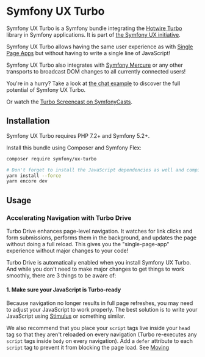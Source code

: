 # Symfony UX Turbo

Symfony UX Turbo is a Symfony bundle integrating the [Hotwire Turbo](https://turbo.hotwired.dev)
library in Symfony applications. It is part of [the Symfony UX initiative](https://symfony.com/ux).

Symfony UX Turbo allows having the same user experience as with [Single Page Apps](https://en.wikipedia.org/wiki/Single-page_application)
but without having to write a single line of JavaScript!

Symfony UX Turbo also integrates with [Symfony Mercure](https://symfony.com/doc/current/mercure.html)
or any other transports to broadcast DOM changes to all currently connected users!

You're in a hurry? Take a look at [the chat example](#sending-async-changes-using-mercure-a-chat)
to discover the full potential of Symfony UX Turbo.

Or watch the [Turbo Screencast on SymfonyCasts](https://symfonycasts.com/screencast/turbo).

## Installation

Symfony UX Turbo requires PHP 7.2+ and Symfony 5.2+.

Install this bundle using Composer and Symfony Flex:

```sh
composer require symfony/ux-turbo

# Don't forget to install the JavaScript dependencies as well and compile
yarn install --force
yarn encore dev
```

## Usage

### Accelerating Navigation with Turbo Drive

Turbo Drive enhances page-level navigation. It watches for link clicks and form submissions,
performs them in the background, and updates the page without doing a full reload.
This gives you the "single-page-app" experience without major changes to your code!

Turbo Drive is automatically enabled when you install Symfony UX Turbo. And while
you don't need to make major changes to get things to work smoothly, there are 3
things to be aware of:

#### 1. Make sure your JavaScript is Turbo-ready

Because navigation no longer results in full page refreshes, you may need to
adjust your JavaScript to work properly. The best solution is to write your
JavaScript using [Stimulus](https://stimulus.hotwired.dev/) or something similar.

We also recommend that you place your `script` tags live inside your `head` tag so
that they aren't reloaded on every navigation (Turbo re-executes any `script` tags
inside `body` on every navigation). Add a `defer` attribute to each `script` tag
to prevent it from blocking the page load. See
[Moving <script> inside <head> and the "defer" Attribute](https://symfony.com/blog/moving-script-inside-head-and-the-defer-attribute)
for more info.

#### 2. Reloading When a JavaScript/CSS File Changes

Turbo drive can automatically perform a full refresh if the content of one of
your CSS or JS files _changes_, to ensure that your users always have the latest
version.

To enable this, first verify that you have versioning enabled in Encore so that
your filenames change when the file contents change:

```js
// webpack.config.js

Encore.
    // ...
    .enableVersioning(Encore.isProduction())
```

Then add a `data-turbo-track="reload"` attribute to all of your `script` and
`link` tags:

```yml
# config/packages/webpack_encore.yaml
webpack_encore:
    # ...

    script_attributes:
        defer: true
        'data-turbo-track': reload
    link_attributes:
        'data-turbo-track': reload
```

For more info, see:
[Turbo: Reloading When Assets Change](https://turbo.hotwired.dev/handbook/drive#reloading-when-assets-change)

#### 3. Form Response Code Changes

Turbo Drive also converts form submissions to AJAX calls. To get it to work, you
_do_ need to adjust your code to return a 422 status code on a validation error
(instead of a 200).

If you're using Symfony 5.3, the new `renderForm()` shortcut takes care of this
automatically:

```php
#[Route('/product/new', name: 'product_new')]
public function newProduct(Request $request): Response
{
    $form = $this->createForm(ProductFormType::class, null, [
        'action' => $this->generateUrl('product_new'),
    ]);
    $form->handleRequest($request);

    if ($form->isSubmitted() && $form->isValid()) {
        // save...

        return $this->redirectToRoute('product_list');
    }

    return $this->renderForm('product/new.html.twig', [
        'form' => $form,
    ]);
}
```

If you're _not_ using the `renderForm()` shortcut, adjust your code manually:

```diff
#[Route('/product/new')]
public function newProduct(Request $request): Response
{
    $form = $this->createForm(ProductFormType::class);
    $form->handleRequest($request);

    if ($form->isSubmitted() && $form->isValid()) {
        // save...
    }

+    $response = new Response(null, $form->isSubmitted() ? 422 : 200);

    return $this->render('product/new.html.twig', [
        'form' => $form->createView()
-    ]);
+    ], $response);
}
```

This changes the response status code to 422 on validation error, which tells Turbo
Drive that the form submit failed and it should re-render with the errors. You
can _also_ choose to change the success redirect status code from 302 (the default)
to 303 (`HTTP_SEE_OTHER`). That's not required for Turbo Drive, but 303 is "more
correct" for this situation.

> **NOTE:**
> When your form contains more than one submit button and, you want to check which of the buttons was clicked
> to adapt the program flow in your controller. You need to add a value to each button because
> Turbo Drive doesn't send element with empty value:

```php
$builder
    // ...
    ->add('save', SubmitType::class, [
        'label' => 'Create Task',
        'attr' => [
            'value' => 'create-task'
        ]
    ])
    ->add('saveAndAdd', SubmitType::class, [
        'label' => 'Save and Add',
        'attr' => [
            'value' => 'save-and-add'
        ]
    ]);
```

#### More Turbo Drive Info

[Read the Turbo Drive documentation](https://turbo.hotwired.dev/handbook/drive) to learn about the advanced features offered
by Turbo Drive.

### Decomposing Complex Pages with Turbo Frames

Once Symfony UX Turbo is installed, you can also leverage [Turbo Frames](https://turbo.hotwired.dev/handbook/introduction#turbo-frames-decompose-complex-pages):

```twig
{# home.html.twig #}
{% extends 'base.html.twig' %}

{% block body %}
    <turbo-frame id="the_frame_id">
        <a href="{{ path('another-page') }}">This block is scoped, the rest of the page will not change if you click here!</a>
    </turbo-frame>
{% endblock %}
```

```twig
{# another-page.html.twig #}
{% extends 'base.html.twig' %}

{% block body %}
    <div>This will be discarded</div>

    <turbo-frame id="the_frame_id">
        The content of this block will replace the content of the Turbo Frame!
        The rest of the HTML generated by this template (outside of the Turbo Frame) will be ignored.
    </turbo-frame>
{% endblock %}
```

The content of a frame can be lazy loaded:

```twig
{# home.html.twig #}
{% extends 'base.html.twig' %}

{% block body %}
    <turbo-frame id="the_frame_id" src="{{ path('block') }}">
        A placeholder.
    </turbo-frame>
{% endblock %}
```

In your controller, you can detect if the request has been triggered by a Turbo Frame, and retrieve the ID of this frame:

```php
// src/Controller/MyController.php
namespace App\Controller;

use Symfony\Component\HttpFoundation\Request;
use Symfony\Component\HttpFoundation\Response;
use Symfony\Component\Routing\Annotation\Route;

class MyController
{
    #[Route('/')]
    public function home(Request $request): Response
    {
        // Get the frame ID (will be null if the request hasn't been triggered by a Turbo Frame)
        $frameId = $request->headers->get('Turbo-Frame');

        // ...
    }
}
```

#### Writing Tests

Under the hood, Symfony UX Turbo relies on JavaScript to update the HTML page.
To test if your website works properly, you will have to write [UI tests](https://martinfowler.com/articles/practical-test-pyramid.html#UiTests).

Fortunately, we've got you covered! [Symfony Panther](https://github.com/symfony/panther) is a convenient testing tool
using real browsers to test your Symfony application. It shares the same API as BrowserKit, the functional testing tool shipped with Symfony.

[Install Symfony Panther](https://github.com/symfony/panther#installing-panther), and write a test for our Turbo Frame:

```php
// tests/TurboFrameTest.php
namespace App\Tests;

use Symfony\Component\Panther\PantherTestCase;

class TurboFrameTest extends PantherTestCase
{
    public function testFrame(): void
    {
        $client = self::createPantherClient();
        $client->request('GET', '/');

        $client->clickLink('This block is scoped, the rest of the page will not change if you click here!');
        $this->assertSelectorTextContains('body', 'This will replace the content of the Turbo Frame!');
    }
}
```

Run `bin/phpunit` to execute the test! Symfony Panther automatically starts your application with a web server
and tests it using Google Chrome or Firefox!

You can even watch changes happening in the browser by using: `PANTHER_NO_HEADLESS=1 bin/phpunit --debug`

[Read the Turbo Frames documentation](https://turbo.hotwired.dev/handbook/frames) to learn everything you can do using Turbo Frames.

### Coming Alive with Turbo Streams

Turbo Streams are a way for the server to send partial page updates to clients.
There are two main ways to receive the updates:

-   in response to a user action, for instance when the user submits a form;
-   asynchronously, by sending updates to clients using [Mercure](https://mercure.rocks),
    [WebSocket](https://developer.mozilla.org/en-US/docs/Web/API/WebSockets_API) and similar protocols.

#### Forms

Let's discover how to use Turbo Streams to enhance your [Symfony forms](https://symfony.com/doc/current/forms.html):

```php
// src/Controller/TaskController.php
namespace App\Controller;

// ...
use Sensio\Bundle\FrameworkExtraBundle\Configuration\Cache;
use Symfony\Bundle\FrameworkBundle\Controller\AbstractController;
use Symfony\Component\HttpFoundation\Request;
use Symfony\Component\HttpFoundation\Response;
use Symfony\UX\Turbo\Stream\TurboStreamResponse;
use App\Entity\Task;

class TaskController extends AbstractController
{
    // The same URL will return a response with a different Content-Type HTTP header
    // depending on the Accept request header.
    // To prevent cache pollution issues, we must set the Vary response header.
    #[Cache(vary: ['Accept'])]
    public function new(Request $request): Response
    {
        $form = $this->createForm(TaskType::class, new Task());

        $form->handleRequest($request);

        if ($form->isSubmitted() && $form->isValid()) {
            $task = $form->getData();
            // ... perform some action, such as saving the task to the database

            // 🔥 The magic happens here! 🔥
            if (TurboStreamResponse::STREAM_FORMAT === $request->getPreferredFormat()) {
                // If the request comes from Turbo, only send the HTML to update using a TurboStreamResponse
                return $this->render('task/success.stream.html.twig', ['task' => $task], new TurboStreamResponse());
            }

            // If the client doesn't support JavaScript, or isn't using Turbo, the form still works as usual.
            // Symfony UX Turbo is all about progressively enhancing your apps!
            return $this->redirectToRoute('task_success', [], Response::HTTP_SEE_OTHER);
        }

        // Symfony 5.3+
        return $this->renderForm('task/new.html.twig', [
            'form' => $form,
        ]);
    }
}
```

```twig
{# success.stream.html.twig #}

<turbo-stream action="replace" target="my_div_id">
    <template>
        The element having the id "my_div_id" will be replace by this block, without a full page reload!

        <div>The task "{{ task }}" has been created!</div>
    </template>
</turbo-stream>
```

Supported actions are `append`, `prepend`, `replace`, `update` and `remove`.
[Read the Turbo Streams documentation for more details](https://turbo.hotwired.dev/handbook/streams).

#### Sending Async Changes using Mercure: a Chat

Symfony UX Turbo also supports broadcasting HTML updates to all currently connected clients,
using the [Mercure](https://mercure.rocks) protocol or any other.

To illustrate this, let's build a chat system with **0 lines of JavaScript**!

Start by installing [the Mercure support](https://symfony.com/doc/current/mercure.html) on your project:

```sh
composer require symfony/ux-turbo-mercure
yarn install --force
yarn encore dev
```

The easiest way to have a working development (and production-ready) environment is to use [Symfony Docker](https://github.com/dunglas/symfony-docker/),
which comes with a Mercure hub integrated in the web server.

If you use Symfony Flex, the configuration has been generated for you, be sure to update the `MERCURE_URL` in
the `.env` file to point to a Mercure Hub (it's not necessary if you are using Symfony Docker).

Otherwise, configure Mercure Hub(s) to use:

```yaml
# config/packages/turbo.yaml
turbo:
    mercure:
        hubs: [default]
```

Let's create our chat:

```php
// src/Controller/ChatController.php
namespace App\Controller;

use Symfony\Bundle\FrameworkBundle\Controller\AbstractController;
use Symfony\Component\Form\Extension\Core\Type\SubmitType;
use Symfony\Component\Form\Extension\Core\Type\TextType;
use Symfony\Component\HttpFoundation\Request;
use Symfony\Component\HttpFoundation\Response;
use Symfony\Component\Mercure\HubInterface;

class ChatController extends AbstractController
{
    public function chat(Request $request, HubInterface $hub): Response
    {
        $form = $this->createFormBuilder()
            ->add('message', TextType::class, ['attr' => ['autocomplete' => 'off']])
            ->add('send', SubmitType::class)
            ->getForm();

        $emptyForm = clone $form; // Used to display an empty form after a POST request
        $form->handleRequest($request);

        if ($form->isSubmitted() && $form->isValid()) {
            $data = $form->getData();

            // 🔥 The magic happens here! 🔥
            // The HTML update is pushed to the client using Mercure
            $hub->publish(new Update(
                'chat',
                $this->renderView('chat/message.stream.html.twig', ['message' => $data['message']])
            ));

            // Force an empty form to be rendered below
            // It will replace the content of the Turbo Frame after a post
            $form = $emptyForm;
        }

        return $this->renderForm('chat/index.html.twig', [
            'form' => $form,
         ]);
    }
}
```

```twig
{# chat/index.html.twig #}
{% extends 'base.html.twig' %}

{% block body %}
    <h1>Chat</h1>

    <div id="messages" {{ turbo_stream_listen('chat') }}>
        {#
            The messages will be displayed here.
            "turbo_stream_listen()" automatically registers a Stimulus controller that subscribes to the "chat" topic as managed by the transport.
            All connected users will receive the new messages!
         #}
    </div>

    <turbo-frame id="message_form">
        {{ form(form) }}

        {#
            The form is displayed in a Turbo Frame, with this trick a new empty form is displayed after every post,
            but the rest of the page will not change.
        #}
    </turbo-frame>
{% endblock %}
```

```twig
{# chat/message.stream.html.twig #}

{# New messages received through the Mercure connection are appended to the div with the "messages" ID. #}
<turbo-stream action="append" target="messages">
    <template>
        <div>{{ message }}</div>
    </template>
</turbo-stream>
```

Keep in mind that you can use all features provided by Symfony Mercure, including [private updates](https://symfony.com/doc/current/mercure.html#authorization)
(to ensure that only authorized users will receive the updates) and [async dispatching with Symfony Messenger](https://symfony.com/doc/current/mercure.html#async-dispatching).

#### Broadcast Doctrine Entities Update

Symfony UX Turbo also comes with a convenient integration with Doctrine ORM.

With a single attribute, your clients can subscribe to creations, updates and deletions of entities:

```php
// src/Entity/Book.php
namespace App\Entity;

use Doctrine\ORM\Mapping as ORM;
use Symfony\UX\Turbo\Attribute\Broadcast;

/**
 * @ORM\Entity
 */
#[Broadcast] // 🔥 The magic happens here
class Book
{
    /**
     * @ORM\Column(type="integer")
     * @ORM\Id
     * @ORM\GeneratedValue(strategy="AUTO")
     */
    public ?int $id = null;

    /**
     * @ORM\Column
     */
    public string $title = '';
}
```

To subscribe to updates of an entity, pass it as parameter of the `turbo_stream_listen()` Twig helper:

```twig
<div id="book_{{ book.id }}" {{ turbo_stream_listen(book) }}></div>
```

Alternatively, you can subscribe to updates made to all entities of a given class by using its Fully Qualified Class Name:

```twig
<div id="books" {{ turbo_stream_listen('App\\Entity\\Book') }}></div>
```

Finally, create the template that will be rendered when an entity is created, modified or deleted:

```twig
{# templates/broadcast/Book.stream.html.twig #}

{% block create %}
    <turbo-stream action="append" target="books">
        <template>
            <div id="{{ 'book_' ~ id }}">{{ entity.title }} (#{{ id }})</div>
        </template>
    </turbo-stream>
{% endblock %}

{% block update %}
    <turbo-stream action="update" target="book_{{ id }}">
        <template>
            {{ entity.title }} (#{{ id }}, updated)
        </template>
    </turbo-stream>
{% endblock %}

{% block remove %}
    <turbo-stream action="remove" target="book_{{ id }}"></turbo-stream>
{% endblock %}
```

By convention, Symfony UX Turbo will look for a template named `templates/broadcast/{ClassName}.stream.html.twig`.
This template **must** contain at least 3 blocks: `create`, `update` and `remove` (they can be empty, but they must exist).

Every time an entity marked with the `Broadcast` attribute changes, Symfony UX Turbo will render the associated template
and will broadcast the changes to all connected clients.

Each block must contain a list of Turbo Stream actions. These actions will be automatically applied by Turbo to the DOM
tree of every connected client. Each template can contain as many actions as needed.

For instance, if the same entity is displayed on different pages, you can include all actions updating these different places
in the template.
Actions applying to non-existing DOM elements will simply be ignored.

The current entity, the string representation of its identifier(s), the action (`create`, `update` or `remove`) and options set on the `Broadcast` attribute
are passed to the template as variables: `entity`, `id`, `action` and `options`.

### Broadcast Conventions and Configuration

Because Symfony UX Turbo needs access to their identifier, entities have to either be managed
by Doctrine ORM, have a public property named `id`, or have a public method named `getId()`.

Symfony UX Turbo will look for a template named after mapping their Fully Qualified Class Names.
For example and by default, if a class marked with the `Broadcast` attribute is named `App\Entity\Foo`,
the corresponding template will be found in `templates/broadcast/Foo.stream.html.twig`.

It's possible to configure own namespaces are mapped to templates by using the `turbo.broadcast.entity_template_prefixes` configuration options.
The default is defined as such:

```yaml
# config/packages/turbo.yaml
turbo:
    broadcast:
        entity_template_prefixes:
            App\Entity\: broadcast/
```

Finally, it's also possible to explicitly set the template to use with the `template` parameter of the `Broadcast` attribute:

```php
#[Broadcast(template: 'my-template.stream.html.twig')]
class Book { /* ... */ }
```

### Broadcast Options

The `Broadcast` attribute comes with a set of handy options:

-   `transports` (`string[]`): a list of transports to broadcast to
-   `topics` (`string[]`): a list of topics to use, the default topic is derived from the FQCN of the entity and from its id
-   `template` (`string`): Twig template to render (see above)

Options are transport-sepcific.
When using Mercure, some extra options are supported:

-   `private` (`bool`): marks Mercure updates as private
-   `sse_id` (`string`): `id` field of the SSE
-   `sse_type` (`string`): `type` field of the SSE
-   `sse_retry` (`int`): `retry` field of the SSE

Example:

```php
// src/Entity/Book.php
namespace App\Entity;

use Symfony\UX\Turbo\Attribute\Broadcast;

#[Broadcast(template: 'foo.stream.html.twig', private: true)]
class Book
{
    // ...
}
```

### Using Multiple Transports

Symfony UX Turbo allows sending Turbo Streams updates using multiple transports.
For instance, it's possible to use several Mercure hubs with the following configuration:

```yaml
# config/packages/mercure.yaml
mercure:
    hubs:
        hub1:
            url: https://hub1.example.net/.well-known/mercure
            jwt: snip
        hub2:
            url: https://hub2.example.net/.well-known/mercure
            jwt: snip
```

```yaml
# config/packages/turbo.yaml
turbo:
    mercure:
        hubs: [hub1, hub2]
```

Use the appropriate Mercure `HubInterface` service to send a change using a specific transport:

```php
// src/Controller/MyController.php
namespace App\Controller;

use Symfony\Bundle\FrameworkBundle\Controller\AbstractController;
use Symfony\Component\HttpFoundation\Response;
use Symfony\Component\Mercure\HubInterface;
use Symfony\Component\Mercure\Update;

class MyController extends AbstractController
{
    public function publish(HubInterface $hub1): Response
    {
        $id = $hub1->publish(new Update('topic', 'content'));

        return new Response("Update #{$id} published.");
    }
}
```

Changes made to entities marked with the `#[Broadcast]` attribute will be sent using all configured transport by default.
You can specify the list of transports to use for a specific entity class using the `transports` parameter:

```php
// src/Entity/Book.php
namespace App\Entity;

use Symfony\UX\Turbo\Attribute\Broadcast;

#[Broadcast(transports: ['hub1', 'hub2'])]
/** ... */
class Book
{
    // ...
}
```

Finally, generate the HTML attributes registering the Stimulus controller
corresponding to your transport by passing an extra argument to `turbo_stream_listen()`:

```twig
<div id="messages" {{ turbo_stream_listen('App\Entity\Book', 'hub2') }}></div>
```

### Registering a Custom Transport

If you prefer using another protocol than Mercure, you can create custom transports:

```php
// src/Turbo/Broadcaster.php
namespace App\Turbo;

use Symfony\UX\Turbo\Attribute\Broadcast;
use Symfony\UX\Turbo\Broadcaster\BroadcasterInterface;

class Broadcaster implements BroadcasterInterface
{
    public function broadcast(object $entity, string $action): void
    {
        // This method will be called everytime an object marked with the #[Broadcast] attribute is changed
        $attribute = (new \ReflectionClass($entity))->getAttributes(Broadcast::class)[0] ?? null;
        // ...
    }
}
```

```php
// src/Turbo/TurboStreamListenRenderer.php
namespace App\Turbo;

use Symfony\Component\DependencyInjection\Attribute\AsTaggedItem;
use Symfony\UX\Turbo\Twig\TurboStreamListenRendererInterface;
use Symfony\WebpackEncoreBundle\Twig\StimulusTwigExtension;
use Twig\Environment;

#[AsTaggedItem(index: 'my-transport')]
class TurboStreamListenRenderer implements TurboStreamListenRendererInterface
{
    public function __construct(
        private StimulusTwigExtension $stimulusTwigExtension,
    ) {}

    /**
     * @param string|object $topic
     */
    public function renderTurboStreamListen(Environment $env, $topic): string
    {
        return $this->stimulusTwigExtension->renderStimulusController(
            $env,
            'your_stimulus_controller',
            [/* controller values such as topic */]
        );
    }
}
```

The broadcaster must be registered as a service tagged with `turbo.broadcaster` and the renderer must be tagged with `turbo.renderer.stream_listen`.
If you enabled [autoconfigure option](https://symfony.com/doc/current/service_container.html#the-autoconfigure-option) (it's the case by default), these tags will be added automatically because these classes implement the `BroadcasterInterface` and `TurboStreamListenRendererInterface` interfaces,
the related services will be.

## Backward Compatibility promise

This bundle aims at following the same Backward Compatibility promise as the Symfony framework:
[https://symfony.com/doc/current/contributing/code/bc.html](https://symfony.com/doc/current/contributing/code/bc.html)

However, it is currently considered
[**experimental**](https://symfony.com/doc/current/contributing/code/experimental.html),
meaning it is not bound to Symfony's BC policy for the moment.

## Credits

Symfony UX Turbo has been created by [Kévin Dunglas](https://dunglas.fr).
It has been inspired by [hotwired/turbo-rails](https://github.com/hotwired/turbo-rails)
and [sroze/live-twig](https://github.com/sroze/live-twig).
